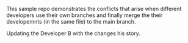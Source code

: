 This sample repo demonstrates the conflicts that arise when different developers use their own branches and finally merge the their developemnts (in the same file) to the main branch.

Updating the Developer B with the changes his story. 